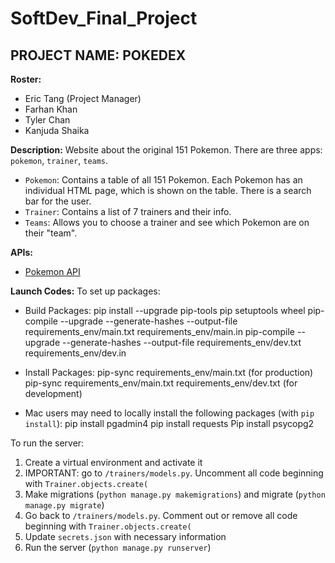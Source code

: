 # SoftDev_Final_Project

## PROJECT NAME: POKEDEX

**Roster:**
- Eric Tang (Project Manager)
- Farhan Khan
- Tyler Chan
- Kanjuda Shaika

**Description:**
Website about the original 151 Pokemon. There are three apps: `pokemon`, `trainer`, `teams`. 
- `Pokemon`: Contains a table of all 151 Pokemon. Each Pokemon has an individual HTML page, which is shown on the table. There is a search bar for the user. 
- `Trainer`: Contains a list of 7 trainers and their info. 
- `Teams`: Allows you to choose a trainer and see which Pokemon are on their "team".

**APIs:** 
- [Pokemon API](https://pokeapi.co/api/v2/pokemon?limit=151)

**Launch Codes:**
To set up packages:

- Build Packages: 
    pip install --upgrade pip-tools pip setuptools wheel
    pip-compile --upgrade --generate-hashes --output-file requirements_env/main.txt requirements_env/main.in
    pip-compile --upgrade --generate-hashes --output-file requirements_env/dev.txt requirements_env/dev.in

- Install Packages:
    pip-sync requirements_env/main.txt (for production)
    pip-sync requirements_env/main.txt requirements_env/dev.txt (for development)


- Mac users may need to locally install the following packages (with `pip install`):
    pip install pgadmin4
    pip install requests
    Pip install psycopg2


To run the server:

1. Create a virtual environment and activate it 
2. IMPORTANT: go to `/trainers/models.py`. Uncomment all code beginning with `Trainer.objects.create(`
3. Make migrations (`python manage.py makemigrations`) and migrate (`python manage.py migrate`)
4. Go back to `/trainers/models.py`. Comment out or remove all code beginning with `Trainer.objects.create(`
5. Update `secrets.json` with necessary information
6. Run the server (`python manage.py runserver`)



